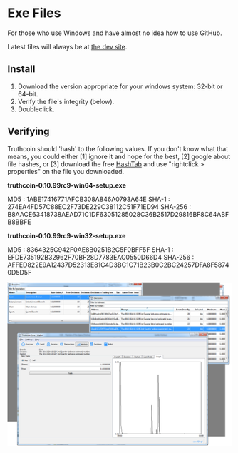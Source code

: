 # Exe Files 

For those who use Windows and have almost no idea how to use GitHub.

Latest files will always be at [the dev site](https://dev.truthcoin.info/).

## Install

1. Download the version appropriate for your windows system: 32-bit or 64-bit.
2. Verify the file's integrity (below).
3. Doubleclick.

## Verifying
Truthcoin should 'hash' to the following values. If you don't know what that means, you could either [1] ignore it and hope for the best, [2] google about file hashes, or [3] download the free [HashTab](http://implbits.com/products/hashtab/) and use "rightclick > properties" on the file you downloaded.

**truthcoin-0.10.99rc9-win64-setup.exe**  

MD5     : 1ABE17416771AFCB308A846A0793A64E
SHA-1   : 274EA4FD57C88EC2F73DE229C38112C51F71ED94
SHA-256 : B8AACE63418738AEAD71C1DF63051285028C36B2517D29816BF8C64ABFB8BBFE

**truthcoin-0.10.99rc9-win32-setup.exe**  

MD5     : 8364325C942F0AE8B0251B2C5F0BFF5F
SHA-1   : EFDE735192B32962F70BF28D7783EAC0550D66D4
SHA-256 : AFFED822E9A12437D52313E81C4D3BC1C71B23B0C2BC24257DFA8F58740D5D5F

![Figure](screenshot.png "Screenshot")



